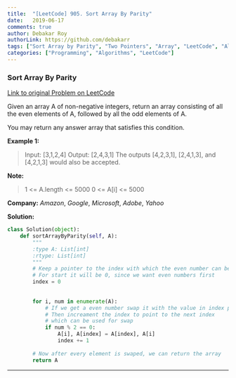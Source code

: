 ```yaml
---
title:  "[LeetCode] 905. Sort Array By Parity"
date:   2019-06-17
comments: true
author: Debakar Roy
authorLink: https://github.com/debakarr
tags: ["Sort Array by Parity", "Two Pointers", "Array", "LeetCode", "Algorithm"]
categories: ["Programming", "Algorithms", "LeetCode"]
---
```


### Sort Array By Parity
 
[Link to original Problem on LeetCode](https://leetcode.com/problems/sort-array-by-parity/)

Given an array A of non-negative integers, return an array consisting of all the even elements of A, followed by all the odd elements of A.

You may return any answer array that satisfies this condition.

 

**Example 1:**

>Input: [3,1,2,4]
Output: [2,4,3,1]
The outputs [4,2,3,1], [2,4,1,3], and [4,2,1,3] would also be accepted.
 

**Note:**

>1 <= A.length <= 5000
0 <= A[i] <= 5000

**Company:**
*Amazon*, *Google*, *Microsoft*, *Adobe*, *Yahoo*

**Solution:**

```python
class Solution(object):
    def sortArrayByParity(self, A):
        """
        :type A: List[int]
        :rtype: List[int]
        """
        # Keep a pointer to the index with which the even number can be swap
        # For start it will be 0, since we want even numbers first
        index = 0
        
        
        for i, num in enumerate(A):
            # If we get a even number swap it with the value in index position
            # Then increament the index to point to the next index 
            # which can be used for swap
            if num % 2 == 0:
                A[i], A[index] = A[index], A[i]
                index += 1
        
        # Now after every element is swaped, we can return the array
        return A
```

<hr><br />

